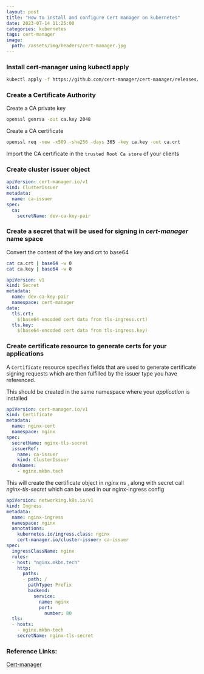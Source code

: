 ```yaml
---
layout: post
title: "How to install and configure Cert manager on kubernetes"
date: 2023-07-14 11:25:00
categories: kubernetes
tags: cert-manager
image:
  path: /assets/img/headers/cert-manager.jpg
---
```

### Install cert-manager using kubectl apply

```bash
kubectl apply -f https://github.com/cert-manager/cert-manager/releases/download/v1.12.0/cert-manager.yaml
```

### Create a Certificate Authority
 
Create a CA private key
```bash
openssl genrsa -out ca.key 2048
```
Create a CA certificate
```bash
openssl req -new -x509 -sha256 -days 365 -key ca.key -out ca.crt
```
Import the CA certificate in the `trusted Root Ca store` of your clients   

### Create cluster issuer object

```yaml
apiVersion: cert-manager.io/v1
kind: ClusterIssuer
metadata:
  name: ca-issuer
spec:
  ca:
    secretName: dev-ca-key-pair
```

### Create a secret that will be used for signing in *cert-manager* name space

Convert the content of the key and crt to base64 

```bash
cat ca.crt | base64 -w 0
cat ca.key | base64 -w 0
```

```yml
apiVersion: v1
kind: Secret
metadata:
  name: dev-ca-key-pair
  namespace: cert-manager
data:
  tls.crt: 
    $(base64-encoded cert data from tls-ingress.crt)
  tls.key: 
    $(base64-encoded cert data from tls-ingress.key)
```

### Create certificate resource to generate certs for your applications 

A `Certificate` resource specifies fields that are used to generate certificate signing requests which are then fulfilled by the issuer type you have referenced.

This should be created in the same namespace where your *application* is installed

```yml
apiVersion: cert-manager.io/v1
kind: Certificate
metadata:
  name: nginx-cert
  namespace: nginx
spec:
  secretName: nginx-tls-secret   
  issuerRef:
    name: ca-issuer
    kind: ClusterIssuer
  dnsNames:
    - nginx.mkbn.tech
```

This will create the certificate object in *nginx* ns , along with secret call *nginx-tls-secret* which can be used in our nginx-ingress config

```yml
apiVersion: networking.k8s.io/v1
kind: Ingress
metadata:
  name: nginx-ingress
  namespace: nginx
  annotations:
    kubernetes.io/ingress.class: nginx
    cert-manager.io/cluster-issuer: ca-issuer
spec:
  ingressClassName: nginx
  rules:
  - host: "nginx.mkbn.tech"
    http:
      paths:
      - path: /
        pathType: Prefix
        backend:
          service:
            name: nginx
            port:
              number: 80
  tls:
  - hosts:
    - nginx.mkbn-tech
    secretName: nginx-tls-secret
```

### Reference Links:

[Cert-manager](https://cert-manager.io/docs/)
